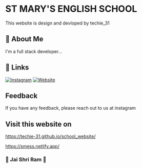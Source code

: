 # ST MARY'S ENGLISH SCHOOL
This website is design and devloped by techie_31

## 🚀 About Me
I'm a full stack developer...


## 🔗 Links

[![Instagram](https://img.shields.io/badge/instagram-000?style=for-the-badge&logo=instagram&logoColor=white)](https://www.instagram.com/techie_31/)
[![Website](https://img.shields.io/badge/Website-0A66C2?style=for-the-badge&logo=website&logoColor=white)]( https://techie-31.github.io/school_website/)



## Feedback

If you have any feedback, please reach out to us at instagram 



## Visit this website on 

 https://techie-31.github.io/school_website/
 
 https://smess.netlify.app/

### 🚩 Jai Shri Ram 🚩
